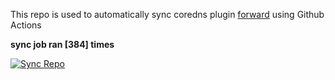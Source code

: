 This repo is used to automatically sync coredns plugin [forward](https://github.com/QZLin/forward) using Github Actions

**sync job ran [384] times**

[![Sync Repo](https://github.com/QZLin/coredns-extract/actions/workflows/sync.yaml/badge.svg)](https://github.com/QZLin/coredns-extract/actions/workflows/sync.yaml)
